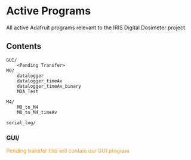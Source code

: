 # Active Programs 
All active Adafruit programs relevant to the IRIS Digital Dosimeter project

## Contents 
```
GUI/ 
    <Pending Transfer>
M0/
    datalogger
    datalogger_timeAv
    datalogger_timeAv_binary
    MDA_Test

M4/ 
    M0_to_M4
    M0_to_M4_timeAv

serial_log/
```

### GUI/ 
<span style="color:#FF9900"> Pending transfer this will contain our GUI  program </span>

